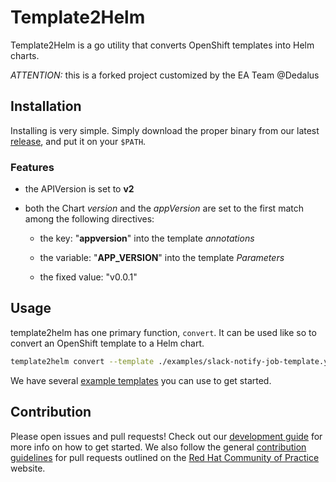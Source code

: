 # Template2Helm

Template2Helm is a go utility that converts OpenShift templates into Helm charts.

*ATTENTION:* this is a forked project customized by the EA Team @Dedalus

## Installation

Installing is very simple. Simply download the proper binary from our latest [release](https://github.com/dedalus-enterprise-architect/template2helm/releases), and put it on your `$PATH`.

### Features

* the APIVersion is set to __v2__

* both the Chart _version_ and the *appVersion* are set to the first match among the following directives:

  * the key: "__appversion__" into the template *annotations*

  * the variable: "__APP_VERSION__" into the template *Parameters*

  * the fixed value: "v0.0.1"

## Usage

template2helm has one primary function, `convert`. It can be used like so to convert an OpenShift template to a Helm chart.

```bash
template2helm convert --template ./examples/slack-notify-job-template.yml --chart ~/tmp/charts
```

We have several [example templates](./examples/) you can use to get started.

## Contribution

Please open issues and pull requests! Check out our [development guide](./docs/dev_guide.md) for more info on how to get started. We also follow the general [contribution guidelines](https://redhat-cop.github.io/contrib/) for pull requests outlined on the [Red Hat Community of Practice](https://redhat-cop.github.io) website.
